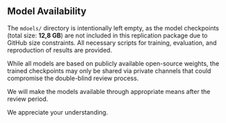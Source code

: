 ## Model Availability

The `mdoels/` directory is intentionally left empty, as the model checkpoints (total size: **12,8 GB**) are not included in this replication package due to GitHub size constraints. All necessary scripts for training, evaluation, and reproduction of results are provided.

While all models are based on publicly available open-source weights, the trained checkpoints may only be shared via private channels that could compromise the double-blind review process. 

We will make the models available through appropriate means after the review period.

We appreciate your understanding.
